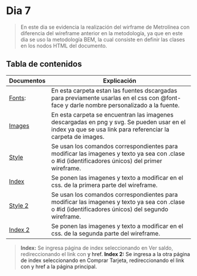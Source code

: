 # Dia 7
>En este dia se evidencia la realización del wirframe de Metrolínea con diferencia del wireframe anterior en la metodología, ya que en este dia se uso la metodología BEM, la cual consiste en definir las clases en los nodos HTML del documento.
## Tabla de contenidos
| Documentos| Explicación  |
|--|--|
| [Fonts](Dia7/fonts): | En esta carpeta estan las fuentes dscargadas para previamente usarlas en el css con @font-face y darle nombre personalizado a la fuente. |
| [Images](Dia7/images)| En esta carpeta se encuentran las imagenes descargadas en png y svg. Se pueden usar en el index ya que se usa link para referenciar la carpeta de images. |
| [Style](Dia7/style/syle.css) |Se usan los comandos correspondientes para modificar las imagenes y texto ya sea con .clase o #id (identificadores únicos) del primer wireframe. |
| [Index](Dia7/index.html) | Se ponen las imagenes y texto a modificar en el css. de la primera parte del wireframe. |
| [Style 2](Dia7/style/syle2.css) |Se usan los comandos correspondientes para modificar las imagenes y texto ya sea con .clase o #id (identificadores únicos) del segundo wireframe. |
| [Index 2](Dia7/index2.html) | Se ponen las imagenes y texto a modificar en el css. de la segunda parte del wireframe. |


>**Index:** Se ingresa página de index seleccionando en Ver saldo, redireccionando el link con <a> y href.
>**Index 2:** Se ingresa a la otra página de index seleccionando en Comprar Tarjeta, redireccionando el link con <a> y href a la página principal.
